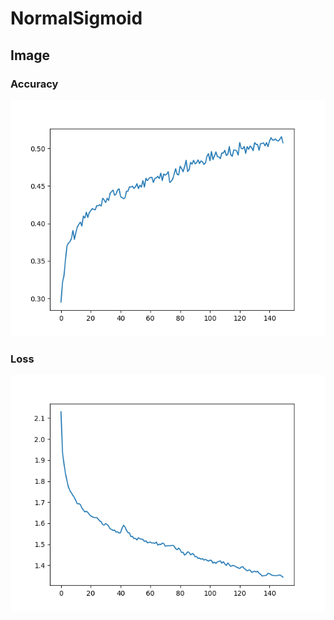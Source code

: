 # NormalSigmoid
## Image
### Accuracy
![accuracy](./image/accuracy.png)

### Loss
![loss](./image/loss.png)